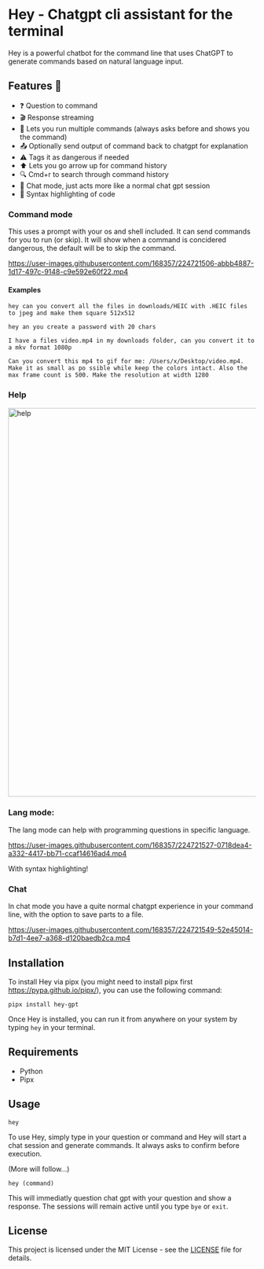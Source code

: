 # Hey - Chatgpt cli assistant for the terminal

Hey is a powerful chatbot for the command line that uses ChatGPT to generate commands based on natural language input.

## Features  🚀
- ❓ Question to command
- 🎬 Response streaming
- 🔄 Lets you run multiple commands (always asks before and shows you the command)
- 📤 Optionally send output of command back to chatgpt for explanation
- ⚠ Tags it as dangerous if needed
- ⬆️ Lets you go arrow up for command history
- 🔍 Cmd+r to search through command history
- 💬 Chat mode, just acts more like a normal chat gpt session
- 🌈 Syntax highlighting of code

### Command mode
This uses a prompt with your os and shell included. It can send commands for you to run (or skip). It will show when a command is concidered dangerous, the default will be to skip the command.

https://user-images.githubusercontent.com/168357/224721506-abbb4887-1d17-497c-9148-c9e592e60f22.mp4

#### Examples

```hey can you convert all the files in downloads/HEIC with .HEIC files to jpeg and make them square 512x512```

```hey an you create a password with 20 chars```

```I have a files video.mp4 in my downloads folder, can you convert it to a mkv format 1080p```

```Can you convert this mp4 to gif for me: /Users/x/Desktop/video.mp4. Make it as small as po ssible while keep the colors intact. Also the max frame count is 500. Make the resolution at width 1280```

### Help
<img width="791" alt="help" src="https://user-images.githubusercontent.com/168357/224721572-c1167661-463b-4354-8dcb-3f4e90f18b99.png">

### Lang mode:
The lang mode can help with programming questions in specific language.

https://user-images.githubusercontent.com/168357/224721527-0718dea4-a332-4417-bb71-ccaf14616ad4.mp4

With syntax highlighting!

### Chat
In chat mode you have a quite normal chatgpt experience in your command line, with the option to save parts to a file.

https://user-images.githubusercontent.com/168357/224721549-52e45014-b7d1-4ee7-a368-d120baedb2ca.mp4

## Installation
To install Hey via pipx (you might need to install pipx first https://pypa.github.io/pipx/), you can use the following command:
```
pipx install hey-gpt
```
Once Hey is installed, you can run it from anywhere on your system by typing `hey` in your terminal.

## Requirements
- Python
- Pipx

## Usage

```
hey
```
To use Hey, simply type in your question or command and Hey will start a chat session and generate commands. It always asks to confirm before execution.

(More will follow...)

```
hey (command)
```
This will immediatly question chat gpt with your question and show a response. The sessions will remain active until you type ``bye`` or ``exit``.

## License

This project is licensed under the MIT License - see the [LICENSE](LICENSE) file for details.
